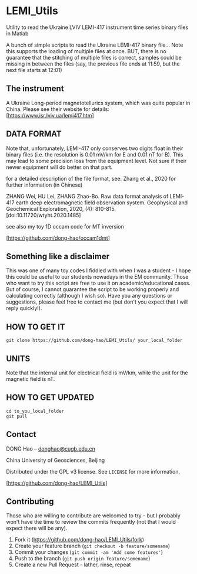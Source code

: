 # LEMI_Utils
Utility to read the Ukraine LVIV LEMI-417 instrument time series binary files in Matlab

A bunch of simple scripts to read the Ukraine LEMI-417 binary file... Note this supports the loading of multiple files at once. 
BUT, there is no guarantee that the stitching of multiple files is correct, samples could be missing in between the files (say, the previous file ends at 11:59, but the next file starts at 12:01) 

## The instrument

A Ukraine Long-period magnetotellurics system, which was quite popular in China. Please see their website for details:
[https://www.isr.lviv.ua/lemi417.htm]

## DATA FORMAT

Note that, unfortunately, LEMI-417 only conserves two digits float in their binary files (i.e. the resolution is 0.01 mV/km for E and 0.01 nT for B). This may lead to some precision loss from the equipment level. Not sure if their newer equipment will do better on that part. 

for a detailed description of the file format, see: Zhang et al., 2020 for further information (in Chinese)

ZHANG Wei, HU Lei, ZHANG Zhao-Bo. Raw data format analysis of LEMI-417 earth deep electromagnetic field observation system. Geophysical and Geochemical Exploration, 2020, (4): 810-815. [doi:10.11720/wtyht.2020.1485]

see also my toy 1D occam code for MT inversion

[https://github.com/dong-hao/occam1dmt]


## Something like a disclaimer

This was one of many toy codes I fiddled with when I was a student - I hope this could be useful to our students nowadays in the EM community. 
Those who want to try this script are free to use it on academic/educational cases. But of course, I cannot guarantee the script to be working properly and calculating correctly (although I wish so). Have you any questions or suggestions, please feel free to contact me (but don't you expect that I will reply quickly!).  

## HOW TO GET IT
```
git clone https://github.com/dong-hao/LEMI_Utils/ your_local_folder
```

## UNITS
Note that the internal unit for electrical field is mV/km, while the unit for the magnetic field is nT.  

## HOW TO GET UPDATED
```
cd to_you_local_folder
git pull 
```

## Contact

DONG Hao –  donghao@cugb.edu.cn

China University of Geosciences, Beijing 

Distributed under the GPL v3 license. See ``LICENSE`` for more information.

[https://github.com/dong-hao/LEMI_Utils]

## Contributing

Those who are willing to contribute are welcomed to try - but I probably won't have the time to review the commits frequently (not that I would expect there will be any). 

1. Fork it (<https://github.com/dong-hao/LEMI_Utils/fork>)
2. Create your feature branch (`git checkout -b feature/somename`)
3. Commit your changes (`git commit -am 'Add some features'`)
4. Push to the branch (`git push origin feature/somename`)
5. Create a new Pull Request - lather, rinse, repeat 
